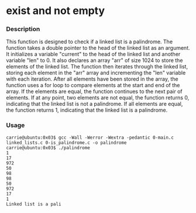 # exist and not empty



### Description

This function is designed to check if a linked list is a palindrome. The function takes a double pointer to the head of the linked list as an argument. It initializes a variable "current" to the head of the linked list and another variable "len" to 0. It also declares an array "arr" of size 1024 to store the elements of the linked list. The function then iterates through the linked list, storing each element in the "arr" array and incrementing the "len" variable with each iteration. After all elements have been stored in the array, the function uses a for loop to compare elements at the start and end of the array. If the elements are equal, the function continues to the next pair of elements. If at any point, two elements are not equal, the function returns 0, indicating that the linked list is not a palindrome. If all elements are equal, the function returns 1, indicating that the linked list is a palindrome.



### Usage

```
carrie@ubuntu:0x03$ gcc -Wall -Werror -Wextra -pedantic 0-main.c linked_lists.c 0-is_palindrome.c -o palindrome
carrie@ubuntu:0x03$ ./palindrome
1
17
972
50
98
98
50
972
17
1
Linked list is a pali

```
